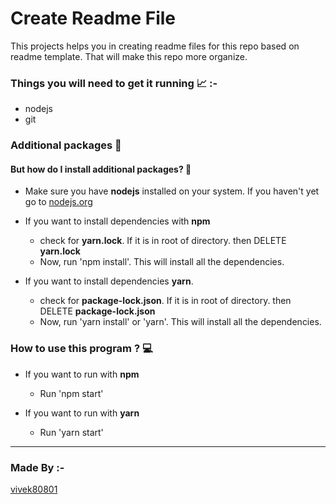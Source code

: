# Create Readme File

This projects helps you in creating readme files for this repo based on readme template. That will make this repo more organize.

### Things you will need to get it running  📈 :-

- nodejs
- git


### Additional packages 📝


#### But how do I install additional packages? 🤨

- Make sure you have **nodejs** installed on your system. If you haven't yet go to [nodejs.org](https://nodejs.org 'go to nodejs.org')

- If you want to install dependencies with **npm**
    - check for **yarn.lock**. If it is in root of directory. then DELETE **yarn.lock**
    - Now, run 'npm install'. This will install all the dependencies.

- If you want to install dependencies **yarn**.
    - check for **package-lock.json**. If it is in root of directory. then DELETE **package-lock.json**
    - Now, run 'yarn install' or 'yarn'. This will install all the dependencies.

### How to use this program ? 💻

-  If you want to run with **npm**
    - Run 'npm start'

- If you want to run with **yarn**
    - Run 'yarn start'

---

### Made By :-
[vivek80801](https://github.com/vivek80801 'Go to profile of creator')
  

